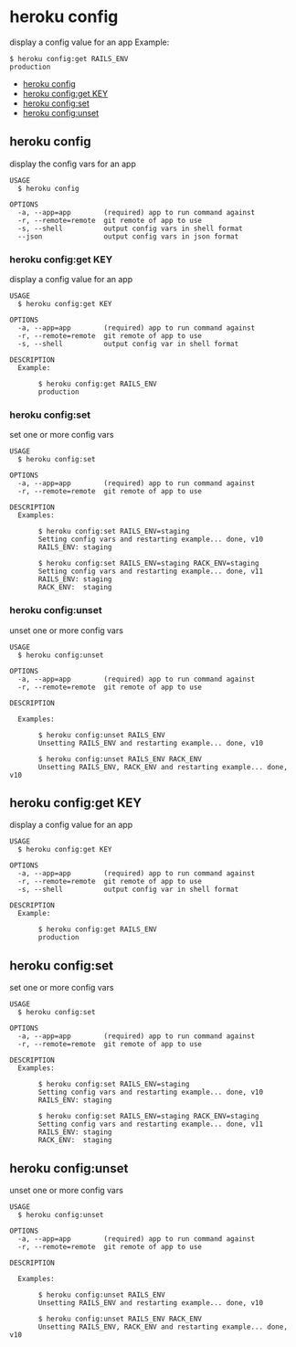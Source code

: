 heroku config
=============

display a config value for an app
Example:

    $ heroku config:get RAILS_ENV
    production
 
* [heroku config](#heroku-config)
* [heroku config:get KEY](#heroku-configget-key)
* [heroku config:set](#heroku-configset)
* [heroku config:unset](#heroku-configunset)

## heroku config

display the config vars for an app

```
USAGE
  $ heroku config

OPTIONS
  -a, --app=app        (required) app to run command against
  -r, --remote=remote  git remote of app to use
  -s, --shell          output config vars in shell format
  --json               output config vars in json format
```

### heroku config:get KEY

display a config value for an app

```
USAGE
  $ heroku config:get KEY

OPTIONS
  -a, --app=app        (required) app to run command against
  -r, --remote=remote  git remote of app to use
  -s, --shell          output config var in shell format

DESCRIPTION
  Example:

       $ heroku config:get RAILS_ENV
       production
```

### heroku config:set

set one or more config vars

```
USAGE
  $ heroku config:set

OPTIONS
  -a, --app=app        (required) app to run command against
  -r, --remote=remote  git remote of app to use

DESCRIPTION
  Examples:

       $ heroku config:set RAILS_ENV=staging
       Setting config vars and restarting example... done, v10
       RAILS_ENV: staging
    
       $ heroku config:set RAILS_ENV=staging RACK_ENV=staging
       Setting config vars and restarting example... done, v11
       RAILS_ENV: staging
       RACK_ENV:  staging
```

### heroku config:unset

unset one or more config vars

```
USAGE
  $ heroku config:unset

OPTIONS
  -a, --app=app        (required) app to run command against
  -r, --remote=remote  git remote of app to use

DESCRIPTION

  Examples:

       $ heroku config:unset RAILS_ENV
       Unsetting RAILS_ENV and restarting example... done, v10
    
       $ heroku config:unset RAILS_ENV RACK_ENV
       Unsetting RAILS_ENV, RACK_ENV and restarting example... done, v10
```

## heroku config:get KEY

display a config value for an app

```
USAGE
  $ heroku config:get KEY

OPTIONS
  -a, --app=app        (required) app to run command against
  -r, --remote=remote  git remote of app to use
  -s, --shell          output config var in shell format

DESCRIPTION
  Example:

       $ heroku config:get RAILS_ENV
       production
```

## heroku config:set

set one or more config vars

```
USAGE
  $ heroku config:set

OPTIONS
  -a, --app=app        (required) app to run command against
  -r, --remote=remote  git remote of app to use

DESCRIPTION
  Examples:

       $ heroku config:set RAILS_ENV=staging
       Setting config vars and restarting example... done, v10
       RAILS_ENV: staging
    
       $ heroku config:set RAILS_ENV=staging RACK_ENV=staging
       Setting config vars and restarting example... done, v11
       RAILS_ENV: staging
       RACK_ENV:  staging
```

## heroku config:unset

unset one or more config vars

```
USAGE
  $ heroku config:unset

OPTIONS
  -a, --app=app        (required) app to run command against
  -r, --remote=remote  git remote of app to use

DESCRIPTION

  Examples:

       $ heroku config:unset RAILS_ENV
       Unsetting RAILS_ENV and restarting example... done, v10
    
       $ heroku config:unset RAILS_ENV RACK_ENV
       Unsetting RAILS_ENV, RACK_ENV and restarting example... done, v10
```
